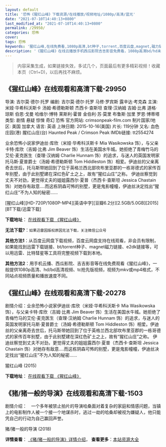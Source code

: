 ```yaml
---
layout: default
title: '恐怖《猩红山峰》下载资源/在线播放/视频地址/1080p/高清/蓝光'
date: "2021-07-10T14:40:13+0800"
last_modified_at: "2021-07-10T14:40:13+0800"
permalink: /29950/
categories: 恐怖
cover:
tags: 恐怖
keywords: '猩红山峰,在线免费看,1080p高清,bt种子,torrent,百度云盘,magnet,磁力链,迅雷下载资源'
description: '《猩红山峰》在线云播放手机西瓜影院吉吉影音免费看，1080p高清bd/hd未删减完整版和tc抢先枪版，mkv/mp4格式，附带bt/torrent种子、magnet/磁力链、百度云盘、网盘资源迅雷下载链接'
---
```


>内容采集生成，如果链接失效，多试几个，页面最后有更多精彩视频！收藏本页（Ctrl+D)，以后再找不麻烦。


## 《猩红山峰》在线观看和高清下载-29950

导演: 吉尔莫·德尔·托罗 编剧: 吉尔莫·德尔·托罗 马修·罗宾斯 露辛达·考克森 主演: 米娅·华希科沃斯卡 汤姆·希德勒斯顿 杰西卡·查斯坦 查理·汉纳姆 吉姆·比弗 道格·琼斯 伯恩·戈曼 哈维尔·博特 莱斯利·霍普 金伯利·苏·莫里 布鲁斯·加里 罗恩·博蒂塔 类型: 剧情 悬疑 惊悚 奇幻 恐怖 官方网站: crimsonpeak-film.com 制片国家/地区: 美国 加拿大 语言: 英语 上映日期: 2015-10-16(美国) 片长: 119分钟 又名: 血色庄园(港) 腥红山庄(台) Haunted Peak / Crimson Peak IMDb链接: tt2554274

业余恐怖小说家伊迪丝·库欣（米娅·华希科沃斯卡 Mia Wasikowska 饰），与父亲卡特·库欣（吉姆·比弗 Jim Beaver 饰）生活在美国水牛城。她拒绝了青梅竹马的艾伦·麦克医生（查理·汉纳姆 Charlie Hunnam 饰）的追求，与迷人的英国发明家托马斯·夏普爵士（汤姆·希德勒斯顿 Tom Hiddleston 饰）相爱。伊迪丝的父亲离奇去世后，托马斯带她回到了位于英格兰西北部坎布里亚郡的一栋哥德式的家传百年别墅，由于此别墅建在深红色矿土之上，故有“猩红山庄”之称。 伊迪丝察觉到丈夫不对劲，更觉得丈夫的姐姐露西尔·夏普（杰西卡·查斯坦 Jessica Chastain 饰）对她存有敌意….而这栋阴森可怖的别墅，更是鬼影幢幢，伊迪丝决定找出“猩红山庄”不为人知的秘密……


[猩红山峰][HD-720P/1080P-MP4][英语中字][豆瓣6.2分][2.5GB/5.0GB][2015][BT下载/迅雷下载]

**下载地址**： [在线观看下载 《猩红山峰》](https://www.btdx8.com/torrent/crimson_peak_2015.html) 


**无法下载?**：`如果迅雷因版权原因无法下载，关注微信公众号 `

**其他方法1**：从百度云网盘下载视频，百度云网盘支持在线观看，非会员有限制，如果能找到迅雷下载链接、bt/torrent种子、magnet磁力链接、e2dk链接等，可以用迅雷、比特彗星等工具将完整视频下载到本地。

**其他方法2**：用手机云播、西瓜影院、吉吉影音等在线免费观看《猩红山峰》，一般提供1080p高清、hd/bd高清视频、tc抢先版视频，视频为mkv或mp4格式，不同站点视频质量和播放速度不同。


## 《猩红山峰》在线观看和高清下载-20278

剧情介绍：业余恐怖小说家伊迪丝·库欣（米娅·华希科沃斯卡 Mia Wasikowska 饰），与父亲卡特·库欣（吉姆·比弗 Jim Beaver 饰）生活在美国水牛城。她拒绝了青梅竹马的艾伦·麦克医生（查理·汉纳姆 Charlie Hunnam 饰）的追求，与迷人的英国发明家托马斯·夏普爵士（汤姆·希德勒斯顿 Tom Hiddleston 饰）相爱。伊迪丝的父亲离奇去世后，托马斯带她回到了位于英格兰西北部坎布里亚郡的一栋哥德式的家传百年别墅，由于此别墅建在深红色矿土之上，故有“猩红山庄”之称。 伊迪丝察觉到丈夫不对劲，更觉得丈夫的姐姐露西尔·夏普（杰西卡·查斯坦 Jessica Chastain 饰）对她存有敌意….而这栋阴森可怖的别墅，更是鬼影幢幢，伊迪丝决定找出“猩红山庄”不为人知的秘密……


猩红山峰 (2015)

**下载地址**： [在线观看下载 《猩红山峰》](https://www.btbtdy.me/btdy/dy10.html) 


## 《猪/猪一般的导演》在线观看和高清下载-1503

剧情介绍：　一个多年被禁止拍片的导演哈桑面对着复杂的家庭和情感问题，当镇上的电影制作人被一个接一个地谋杀时，逃过一劫的哈桑却被视为嫌疑人，他只能凭自己的行动为自己赢回声誉。


猪/猪一般的导演 (2018)

**详情查看**： [《猪/猪一般的导演》详情介绍](/movie/1503/)， **查看更多**：[本站资源大全](/movie/t/all/)

